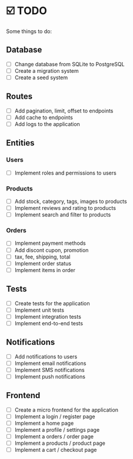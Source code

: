 # ☑️ TODO

Some things to do:

## Database
- [ ] Change database from SQLite to PostgreSQL
- [ ] Create a migration system
- [ ] Create a seed system

## Routes
- [ ] Add pagination, limit, offset to endpoints
- [ ] Add cache to endpoints
- [ ] Add logs to the application

## Entities

### Users
- [ ] Implement roles and permissions to users

### Products
- [ ] Add stock, category, tags, images to products
- [ ] Implement reviews and rating to products
- [ ] Implement search and filter to products

### Orders
- [ ] Implement payment methods
- [ ] Add discont cupon, promotion
- [ ] tax, fee, shipping, total
- [ ] Implement order status
- [ ] Implement items in order

## Tests
- [ ] Create tests for the application
- [ ] Implement unit tests
- [ ] Implement integration tests
- [ ] Implement end-to-end tests

## Notifications
- [ ] Add notifications to users
- [ ] Implement email notifications
- [ ] Implement SMS notifications
- [ ] Implement push notifications

## Frontend
- [ ] Create a micro frontend for the application
- [ ] Implement a login / register page
- [ ] Implement a home page
- [ ] Implement a profile / settings page
- [ ] Implement a orders / order page
- [ ] Implement a products / product page
- [ ] Implement a cart / checkout page